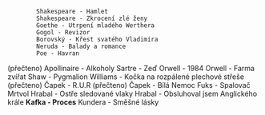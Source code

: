             Shakespeare - Hamlet
            Shakespeare - Zkrocení zlé ženy
            Goethe - Utrpení mladého Werthera
            Gogol - Revizor
            Borovský - Křest svatého Vladimíra
            Neruda - Balady a romance
            Poe - Havran
(přečteno)  Apollinaire - Alkoholy
            Sartre - Zeď
            Orwell - 1984
            Orwell - Farma zvířat
            Shaw - Pygmalion
            Williams - Kočka na rozpálené plechové střeše
(přečteno)  Čapek - R.U.R
(přečteno)  Čapek - Bílá Nemoc
            Fuks - Spalovač Mrtvol
            Hrabal - Ostře sledované vlaky
            Hrabal - Obsluhoval jsem Anglického krále
            __Kafka - Proces__
            Kundera - Směšné lásky

